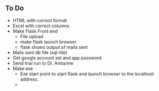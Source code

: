 ## To Do
- HTML with correct format
- Excel with correct columns 
- Make Flask Front end
    - File upload
    - make flask launch browser
    - flask shows output of mails sent
- Mails sent db file (sql-lite)
- Get google account set and app password
- Send trial run to Dr. Anita/me
- Make exe
    - Exe start point to start flask and launch browser to the localhost address.
    - 


